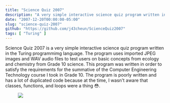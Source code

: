 ```yaml
---
title: "Science Quiz 2007"
description: "A very simple interactive science quiz program written in Turing."
date: "2007-12-20T00:00:00-05:00"
slug: "science-quiz-2007"
github: "https://github.com/j43cheun/ScienceQuiz2007"
tags: [ "Turing" ]
---
```


Science Quiz 2007 is a very simple interactive science quiz program written in
the Turing programmimg language. The program uses imported JPEG images and WAV
audio files to test users on basic concepts from ecology and chemistry from
Grade 10 science. This program was written in order to satisfy the requirements
for the summative of the Computer Engineering Technology course I took in Grade
10. The program is poorly written and has a lot of duplicated code because at
the time, I wasn't aware that classes, functions, and loops were a thing 😳.

<div class="has-text-centered">
  <figure class="image is-inline-block">
    <img class="is-centered mt-4" src="/projects/science-quiz-2007/img/title-screen.png">
  </figure>
</div>
